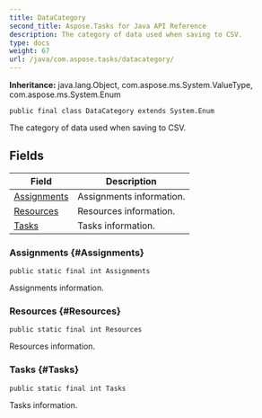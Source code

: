 ```yaml
---
title: DataCategory
second_title: Aspose.Tasks for Java API Reference
description: The category of data used when saving to CSV.
type: docs
weight: 67
url: /java/com.aspose.tasks/datacategory/
---
```


**Inheritance:**
java.lang.Object, com.aspose.ms.System.ValueType, com.aspose.ms.System.Enum
```
public final class DataCategory extends System.Enum
```

The category of data used when saving to CSV.
## Fields

| Field | Description |
| --- | --- |
| [Assignments](#Assignments) | Assignments information. |
| [Resources](#Resources) | Resources information. |
| [Tasks](#Tasks) | Tasks information. |
### Assignments {#Assignments}
```
public static final int Assignments
```


Assignments information.

### Resources {#Resources}
```
public static final int Resources
```


Resources information.

### Tasks {#Tasks}
```
public static final int Tasks
```


Tasks information.

